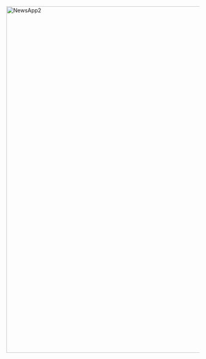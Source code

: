 

<img width="905" alt="NewsApp2" src="https://github.com/user-attachments/assets/8fda00e0-1091-40eb-82fe-8e32276cc702">



